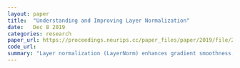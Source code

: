 ```yaml
---
layout: paper
title:  "Understanding and Improving Layer Normalization"
date:   Dec 8 2019
categories: research
paper_url: https://proceedings.neurips.cc/paper_files/paper/2019/file/2f4fe03d77724a7217006e5d16728874-Paper.pdf
code_url: 
summary: "Layer normalization (LayerNorm) enhances gradient smoothness, accelerates training, and improves generalization accuracy. While its effectiveness has been attributed to forward normalization in previous studies, our research reveals that re-centering and re-scaling backward gradients through derivatives of mean and variance play a crucial role. Moreover, we find that parameters like bias and gain in LayerNorm exacerbate overfitting and are often ineffective. Experiments demonstrate that a simplified version of LayerNorm (LayerNorm-simple) without bias and gain outperforms traditional LayerNorm on multiple datasets, achieving state-of-the-art results in En-Vi machine translation. To mitigate overfitting, we introduce Adaptive Normalization (AdaNorm), which replaces bias and gain with a new transformation function. Experimental results indicate that AdaNorm outperforms LayerNorm on the majority of datasets, suggesting its efficacy in addressing overfitting concerns."
---
```


